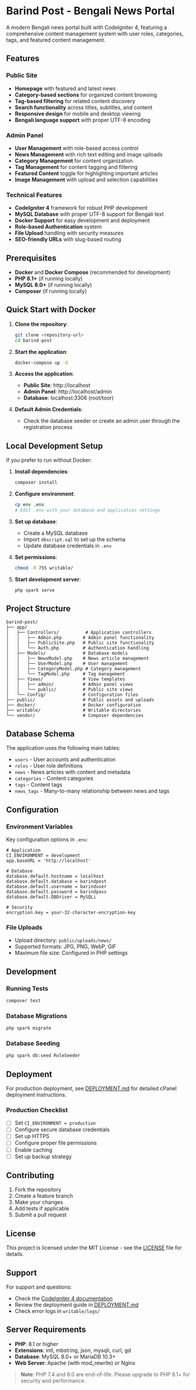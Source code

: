# Barind Post - Bengali News Portal

A modern Bengali news portal built with CodeIgniter 4, featuring a comprehensive content management system with user roles, categories, tags, and featured content management.

## Features

### Public Site
- **Homepage** with featured and latest news
- **Category-based sections** for organized content browsing
- **Tag-based filtering** for related content discovery
- **Search functionality** across titles, subtitles, and content
- **Responsive design** for mobile and desktop viewing
- **Bengali language support** with proper UTF-8 encoding

### Admin Panel
- **User Management** with role-based access control
- **News Management** with rich text editing and image uploads
- **Category Management** for content organization
- **Tag Management** for content tagging and filtering
- **Featured Content** toggle for highlighting important articles
- **Image Management** with upload and selection capabilities

### Technical Features
- **CodeIgniter 4** framework for robust PHP development
- **MySQL Database** with proper UTF-8 support for Bengali text
- **Docker Support** for easy development and deployment
- **Role-based Authentication** system
- **File Upload** handling with security measures
- **SEO-friendly URLs** with slug-based routing

## Prerequisites

- **Docker** and **Docker Compose** (recommended for development)
- **PHP 8.1+** (if running locally)
- **MySQL 8.0+** (if running locally)
- **Composer** (if running locally)

## Quick Start with Docker

1. **Clone the repository**:
   ```bash
   git clone <repository-url>
   cd barind-post
   ```

2. **Start the application**:
   ```bash
   docker-compose up -d
   ```

3. **Access the application**:
   - **Public Site**: http://localhost
   - **Admin Panel**: http://localhost/admin
   - **Database**: localhost:3306 (root/toor)

4. **Default Admin Credentials**:
   - Check the database seeder or create an admin user through the registration process

## Local Development Setup

If you prefer to run without Docker:

1. **Install dependencies**:
   ```bash
   composer install
   ```

2. **Configure environment**:
   ```bash
   cp env .env
   # Edit .env with your database and application settings
   ```

3. **Set up database**:
   - Create a MySQL database
   - Import `dbscript.sql` to set up the schema
   - Update database credentials in `.env`

4. **Set permissions**:
   ```bash
   chmod -R 755 writable/
   ```

5. **Start development server**:
   ```bash
   php spark serve
   ```

## Project Structure

```
barind-post/
├── app/
│   ├── Controllers/          # Application controllers
│   │   ├── Admin.php        # Admin panel functionality
│   │   ├── PublicSite.php   # Public site functionality
│   │   └── Auth.php         # Authentication handling
│   ├── Models/              # Database models
│   │   ├── NewsModel.php    # News article management
│   │   ├── UserModel.php    # User management
│   │   ├── CategoryModel.php # Category management
│   │   └── TagModel.php     # Tag management
│   ├── Views/               # View templates
│   │   ├── admin/           # Admin panel views
│   │   └── public/          # Public site views
│   └── Config/              # Configuration files
├── public/                  # Public assets and uploads
├── docker/                  # Docker configuration
├── writable/                # Writable directories
└── vendor/                  # Composer dependencies
```

## Database Schema

The application uses the following main tables:
- `users` - User accounts and authentication
- `roles` - User role definitions
- `news` - News articles with content and metadata
- `categories` - Content categories
- `tags` - Content tags
- `news_tags` - Many-to-many relationship between news and tags

## Configuration

### Environment Variables

Key configuration options in `.env`:

```env
# Application
CI_ENVIRONMENT = development
app.baseURL = 'http://localhost'

# Database
database.default.hostname = localhost
database.default.database = barindpost
database.default.username = barinduser
database.default.password = barindpass
database.default.DBDriver = MySQLi

# Security
encryption.key = your-32-character-encryption-key
```

### File Uploads

- Upload directory: `public/uploads/news/`
- Supported formats: JPG, PNG, WebP, GIF
- Maximum file size: Configured in PHP settings

## Development

### Running Tests
```bash
composer test
```

### Database Migrations
```bash
php spark migrate
```

### Database Seeding
```bash
php spark db:seed RoleSeeder
```

## Deployment

For production deployment, see [DEPLOYMENT.md](DEPLOYMENT.md) for detailed cPanel deployment instructions.

### Production Checklist
- [ ] Set `CI_ENVIRONMENT = production`
- [ ] Configure secure database credentials
- [ ] Set up HTTPS
- [ ] Configure proper file permissions
- [ ] Enable caching
- [ ] Set up backup strategy

## Contributing

1. Fork the repository
2. Create a feature branch
3. Make your changes
4. Add tests if applicable
5. Submit a pull request

## License

This project is licensed under the MIT License - see the [LICENSE](LICENSE) file for details.

## Support

For support and questions:
- Check the [CodeIgniter 4 documentation](https://codeigniter.com/user_guide/)
- Review the deployment guide in [DEPLOYMENT.md](DEPLOYMENT.md)
- Check error logs in `writable/logs/`

## Server Requirements

- **PHP**: 8.1 or higher
- **Extensions**: intl, mbstring, json, mysqli, curl, gd
- **Database**: MySQL 8.0+ or MariaDB 10.3+
- **Web Server**: Apache (with mod_rewrite) or Nginx

> **Note**: PHP 7.4 and 8.0 are end-of-life. Please upgrade to PHP 8.1+ for security and performance.
